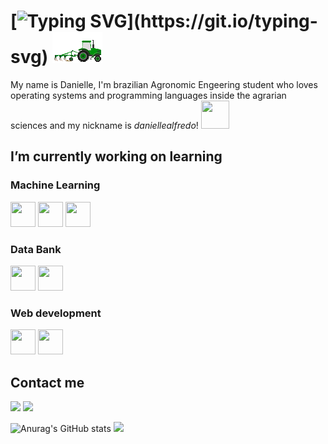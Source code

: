 # [![Typing SVG](https://readme-typing-svg.demolab.com?font=Fira+Code&weight=300&size=17&pause=1000&color=62F785&background=95AEFF00&lines=%F0%9F%91%8B+Hello!+Welcome+to+my+Github+profile.)](https://git.io/typing-svg)  ![trator](tratorzinho.gif)

 My name is Danielle, I'm brazilian Agronomic Engeering student who loves operating systems and programming languages inside the agrarian sciences and my nickname is *daniellealfredo*!  <img src="https://cultofthepartyparrot.com/parrots/hd/brazilianfanparrot.gif" width="45" height="45"/>

<!--
**daniellealfredo/daniellealfredo** is a ✨ _special_ ✨ repository because its `README.md` (this file) appears on your GitHub profile.

Here are some ideas to get you started: -->

## I’m currently working on learning
### Machine Learning
<img src="https://cdn.jsdelivr.net/gh/devicons/devicon@latest/icons/javascript/javascript-original.svg"  width="40" height="40" /> <img src="https://cdn.jsdelivr.net/gh/devicons/devicon@latest/icons/python/python-original.svg" width="40" height="40"  />  <img src="https://cdn.jsdelivr.net/gh/devicons/devicon@latest/icons/r/r-original.svg" width="40" height="40" /> 

### Data Bank
<img src="https://cdn.jsdelivr.net/gh/devicons/devicon@latest/icons/csharp/csharp-original.svg" width="40" height="40" /> <img src="https://cdn.jsdelivr.net/gh/devicons/devicon@latest/icons/mysql/mysql-original.svg"  width="40" height="40" />

### Web development
<img src="https://cdn.jsdelivr.net/gh/devicons/devicon@latest/icons/html5/html5-original.svg" width="40" height="40" />  <img src="https://cdn.jsdelivr.net/gh/devicons/devicon@latest/icons/css3/css3-original.svg" width="40" height="40" />  

## Contact me

<div>
<a href = "daniellesoares@discente.ufg.br"><img loading="lazy" src="https://img.shields.io/badge/Gmail-D14836?style=for-the-badge&logo=gmail&logoColor=white" target="_blank"></a>
<a href="https://www.linkedin.com/in/daniellealfredo/" target="_blank"><img loading="lazy" src="https://img.shields.io/badge/-LinkedIn-%230077B5?style=for-the-badge&logo=linkedin&logoColor=white" target="_blank"></a>   
</div>

![Anurag's GitHub stats](https://github-readme-stats.vercel.app/api?username=daniellealfredo&show_icons=true&theme=dark) <img src="https://user-images.githubusercontent.com/74038190/216655813-c9147cb2-cfee-4955-b591-52cac08f1f60.gif" width="200" />

